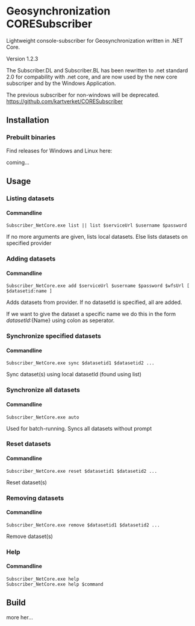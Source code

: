 ﻿
# Geosynchronization CORESubscriber 

Lightweight console-subscriber for Geosynchronization written in .NET Core.

Version 1.2.3

The Subscriber.DL and Subscriber.BL has been rewritten to .net standard 2.0 for compability with .net core,
and are now used by the new core subscriper and by the Windows Application.


The previous subscriber for non-windows will be deprecated.
https://github.com/kartverket/CORESubscriber


## Installation
### Prebuilt binaries

Find releases for Windows and Linux here:

coming...

## Usage
### Listing datasets

#### Commandline
```
Subscriber_NetCore.exe list || list $serviceUrl $username $password
```
If no more arguments are given, lists local datasets. Else lists datasets on specified provider
### Adding datasets

#### Commandline
```
Subscriber_NetCore.exe add $serviceUrl $username $password $wfsUrl [ $datasetid:name ]
```
Adds datasets from provider. If no datasetId is specified, all are added.

If we want to give the dataset a specific name we do this in the form ${datasetId}:${Name} using colon as seperator.

### Synchronize specified datasets

#### Commandline
```
Subscriber_NetCore.exe sync $datasetid1 $datasetid2 ... 
```
Sync dataset(s) using local datasetId (found using list)

### Synchronize all datasets

#### Commandline
```
Subscriber_NetCore.exe auto
```
Used for batch-running. Syncs all datasets without prompt


### Reset datasets

#### Commandline
```
Subscriber_NetCore.exe reset $datasetid1 $datasetid2 ... 
```
Reset dataset(s)

### Removing datasets

#### Commandline
```
Subscriber_NetCore.exe remove $datasetid1 $datasetid2 ... 
```
Remove dataset(s)

### Help

#### Commandline
```
Subscriber_NetCore.exe help
Subscriber_NetCore.exe help $command
```

## Build

more her...
